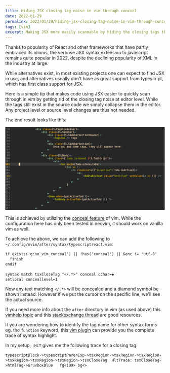 ```yaml
---
title: Hiding JSX closing tag noise in vim through conceal
date: 2022-01-29
permalink: 2022/01/29/hiding-jsx-closing-tag-noise-in-vim-through-conceal/
tags: [vim]
excerpt: Making JSX more easily scannable by hiding the closing tags through the conceal feature in vim
---
```


Thanks to popularity of React and other frameworks that have partly embraced its idioms, the verbose JSX syntax extension to javascript remains quite popular in 2022, despite the declining popularity of XML in the industry at large.

While alternatives exist, in most existing projects one can expect to find JSX in use, and alternatives usually don't have as great support from typescript, which has first class support for JSX.

Here is a simple tip that makes code using JSX easier to quickly scan through in vim by getting rid of the closing tag noise at editor level. While the tags still exist in the source code we simply collapse them in the editor. Any project level or source level changes are thus not needed.

The end result looks like this:

![Collapsed end tags](/images/collapsed-end-tags.png)

This is achieved by utilizing the [conceal feature](https://vimhelp.org/syntax.txt.html#conceal) of vim. While the configuration here has only been tested in neovim, it should work on vanilla vim as well.

To achieve the above, we can add the following to `~/.config/nvim/after/syntax/typescriptreact.vim`:

```
if exists('g:no_vim_conceal') || !has('conceal') || &enc != 'utf-8'
  finish
endif

syntax match tsxCloseTag "</.*>" conceal cchar=◆
setlocal conceallevel=1
```

Now any text matching `</.*>` will be concealed and a diamond symbol be shown instead. However if we put the cursor on the specific line, we'll see the actual source.

If you need more info about the `after` directory in vim (as used above) this [vimhelp topic](https://vimhelp.org/options.txt.html#after%2ddirectory) and this [stackexchange thread](https://vi.stackexchange.com/questions/4975/how-can-i-add-additional-syntax-highlighting-rules-in-my-local-vimrc) are good resources.

If you are wondering how to identify the tag name for other syntax forms eg. the `function` keyword, this [vim plugin](https://github.com/gerw/vim-HiLinkTrace) can provide you the complete trace of syntax highlight.

In my setup, `:HLT` gives me the following trace for a closing tag:

```
typescriptBlock->typescriptParenExp->tsxRegion->tsxRegion->tsxRegion->tsxRegion->tsxRegion->tsxRegion->tsxCloseTag  HltTrace: tsxCloseTag->htmlTag->GruvboxBlue   fg<109> bg<>
```

